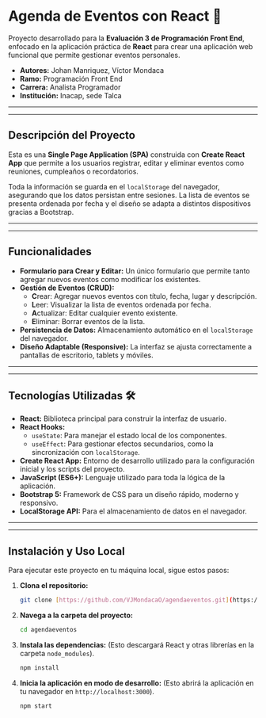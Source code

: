 # Agenda de Eventos con React 📅

Proyecto desarrollado para la **Evaluación 3 de Programación Front End**, enfocado en la aplicación práctica de **React** para crear una aplicación web funcional que permite gestionar eventos personales.

- **Autores:** Johan Manriquez, Víctor Mondaca
- **Ramo:** Programación Front End
- **Carrera:** Analista Programador
- **Institución:** Inacap, sede Talca

---
---

## Descripción del Proyecto

Esta es una **Single Page Application (SPA)** construida con **Create React App** que permite a los usuarios registrar, editar y eliminar eventos como reuniones, cumpleaños o recordatorios.

Toda la información se guarda en el `localStorage` del navegador, asegurando que los datos persistan entre sesiones. La lista de eventos se presenta ordenada por fecha y el diseño se adapta a distintos dispositivos gracias a Bootstrap.

---
---

## Funcionalidades

* **Formulario para Crear y Editar:** Un único formulario que permite tanto agregar nuevos eventos como modificar los existentes.
* **Gestión de Eventos (CRUD):**
    * **C**rear: Agregar nuevos eventos con título, fecha, lugar y descripción.
    * **L**eer: Visualizar la lista de eventos ordenada por fecha.
    * **A**ctualizar: Editar cualquier evento existente.
    * **E**liminar: Borrar eventos de la lista.
* **Persistencia de Datos:** Almacenamiento automático en el `localStorage` del navegador.
* **Diseño Adaptable (Responsive):** La interfaz se ajusta correctamente a pantallas de escritorio, tablets y móviles.

---
---

## Tecnologías Utilizadas 🛠️

* **React:** Biblioteca principal para construir la interfaz de usuario.
* **React Hooks:**
    * `useState`: Para manejar el estado local de los componentes.
    * `useEffect`: Para gestionar efectos secundarios, como la sincronización con `localStorage`.
* **Create React App:** Entorno de desarrollo utilizado para la configuración inicial y los scripts del proyecto.
* **JavaScript (ES6+):** Lenguaje utilizado para toda la lógica de la aplicación.
* **Bootstrap 5:** Framework de CSS para un diseño rápido, moderno y responsivo.
* **LocalStorage API:** Para el almacenamiento de datos en el navegador.

---
---

## Instalación y Uso Local

Para ejecutar este proyecto en tu máquina local, sigue estos pasos:

1.  **Clona el repositorio:**
    ```bash
    git clone [https://github.com/VJMondacaO/agendaeventos.git](https://github.com/VJMondacaO/agendaeventos.git)
    ```

2.  **Navega a la carpeta del proyecto:**
    ```bash
    cd agendaeventos
    ```

3.  **Instala las dependencias:**
    (Esto descargará React y otras librerías en la carpeta `node_modules`).
    ```bash
    npm install
    ```

4.  **Inicia la aplicación en modo de desarrollo:**
    (Esto abrirá la aplicación en tu navegador en `http://localhost:3000`).
    ```bash
    npm start
    ```
